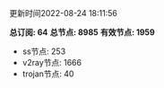 更新时间2022-08-24 18:11:56

**总订阅: 64**
**总节点: 8985**
**有效节点: 1959**
- ss节点: 253
- v2ray节点: 1666
- trojan节点: 40
